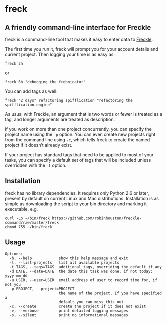 # freck
## A friendly command-line interface for Freckle

freck is a command-line tool that makes it easy to enter data to [Freckle](http://letsfreckle.com).

The first time you run it, freck will prompt you for your account details and current project.
Then logging your time is as easy as:

    freck 2h

or

    freck 6h "debugging the frobnicator"

You can add tags as well:

    freck "2 days" refactoring spifflication "refactoring the spifflication engine"

As usual with Freckle, an argument that is two words or fewer is treated
as a tag, and longer arguments are treated as description.

If you work on more than one project concurrently, you can specify the
project name using the `-p` option. You can even create new projects
right from the command line using `-c`, which tells freck to create
the named project if it doesn’t already exist.

If your project has standard tags that need to be applied to most of your tasks,
you can specify a default set of tags that will be included unless overridden
with the `-t` option.

## Installation

freck has no library dependencies. It requires only Python 2.6 or later,
present by default on current Linux and Mac distributions. Installation is
as simple as downloading the script to your bin directory and marking it
executable, e.g.

    curl -Lo ~/bin/freck https://github.com/robinhouston/freckle-command/raw/master/freck
    chmod 755 ~/bin/freck

## Usage

    Options:
      -h, --help            show this help message and exit
      -l, --list-projects   list all available projects
      -t TAGS, --tags=TAGS  additional tags, overriding the default if any
      -d DATE, --date=DATE  the date this task was done, if not today: yyyy-mm-dd
      -u USER, --user=USER  email address of user to record time for, if not you
      -p PROJECT, --project=PROJECT
                            the name of the project. If you have specified a
                            default you can miss this out
      -c, --create          create the project if it does not exist
      -v, --verbose         print detailed logging messages
      -s, --silent          print no informational messages
